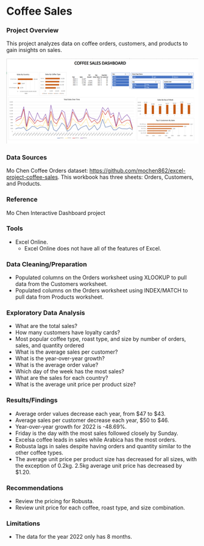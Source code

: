 # Coffee Sales

### Project Overview
This project analyzes data on coffee orders, customers, and products to gain insights on sales.

![Dashboard](https://github.com/Sarah269/glowing-dollop/blob/main/Coffee%20Sales/CoffeeSales_Dashbd.png)

### Data Sources
Mo Chen Coffee Orders dataset: https://github.com/mochen862/excel-project-coffee-sales.  This workbook has three sheets:  Orders, Customers, and Products.

### Reference
Mo Chen Interactive Dashboard project

### Tools
- Excel Online.
  - Excel Online does not have all of the features of Excel.

### Data Cleaning/Preparation
- Populated columns on the Orders worksheet using XLOOKUP to pull data from the Customers worksheet.
- Populated columns on the Orders worksheet using INDEX/MATCH to pull data from Products worksheet.

### Exploratory Data Analysis
- What are the total sales?
- How many customers have loyalty cards?
- Most popular coffee type, roast type, and size by number of orders, sales, and quantity ordered
- What is the average sales per customer?
- What is the year-over-year growth?
- What is the average order value?
- Which day of the week has the most sales?
- What are the sales for each country?
- What is the average unit price per product size?

### Results/Findings
- Average order values decrease each year, from $47 to $43.
- Average sales per customer decrease each year, $50 to $46.
- Year-over-year growth for 2022 is -48.69%.
- Friday is the day with the most sales followed closely by Sunday.  
- Excelsa coffee leads in sales while Arabica has the most orders.
- Robusta lags in sales despite having orders and quantity similar to the other coffee types.
- The average unit price per product size has decreased for all sizes, with the exception of 0.2kg. 2.5kg average unit price has decreased by $1.20.

### Recommendations
- Review the pricing for Robusta.
- Review unit price for each coffee, roast type, and size combination.

### Limitations
- The data for the year 2022 only has 8 months.



